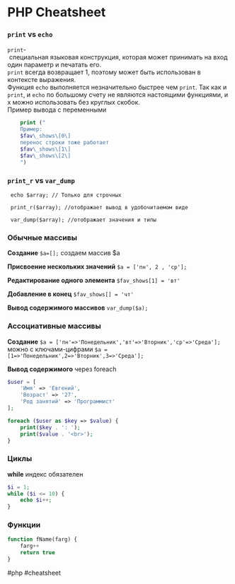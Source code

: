 # PHP Cheatsheet

### `print` vs `echo`
`print`- специальная языковая конструкция, которая может принимать на вход один параметр и печатать его.  
`print` всегда возвращает 1, поэтому может быть использован в контексте выражения. 
Функция `echo` выполняется незначительно быстрее чем `print`. Так как и `print`, и `echo` по большому счету не являются настоящими функциями, их можно использовать без круглых скобок. Пример вывода с переменными

```php
	print ("
	Пример:
	$fav\_shows\[0\]
	перенос строки тоже работает
	$fav\_shows\[1\]
	$fav\_shows\[2\]
	")
```

### `print_r` vs `var_dump`
```
 echo $array; // Только для строчных

 print_r($array); //отображает вывод в удобочитаемом виде

 var_dump($array); //отображает значения и типы
```

### Обычные массивы
**Создание**
`$a=[];` создаем массив $a

**Присвоение нескольких значений**
`$a = ['пн', 2 , 'ср'];`

**Редактирование одного элемента**
`$fav_shows[1] = 'вт'`

**Добавление в конец**
`$fav_shows[] = 'чт'`

**Вывод содержимого массивов**
`var_dump($a);`


### Ассоциативные массивы

**Создание**
`$a = ['пн'=>'Понедельник','вт'=>'Вторник','ср'=>'Среда'];`
можно с ключами-цифрами
`$a = [1=>'Понедельник',2=>'Вторник',3=>'Среда'];`

**Вывод содержимого**
через foreach
```php
$user = [
    'Имя' => 'Евгений',
    'Возраст' => '27',
    'Род занятий' => 'Программист'
];

foreach ($user as $key => $value) {
    print($key . ': ');
    print($value . '<br>');
}
```


### Циклы

**while**
индекс обязателен

```php
$i = 1;
while ($i <= 10) {
    echo $i++;
}
```


### Функции

```php
function fName(farg) {
    farg++
    return true
}
```


#php #cheatsheet
